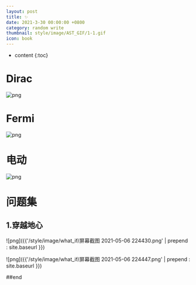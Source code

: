 ```yaml
---
layout: post
title: ✨
date: 2021-3-30 00:00:00 +0800
category: random write
thumbnail: style/image/AST_GIF/1-1.gif
icon: book
---
```


* content
{:toc}




# Dirac

![png](\myPage\style\image\Dirac.png)


# Fermi 

![png](\myPage\style\image\miRule_长图0.png)






# 电动

<!-- ![png](\myPage\style\image\力学复习提纲_长图0.png) -->

![png](\myPage\style\image\电场规范_长图0.png)



<!-- # 中微子 -->

<!-- ![png](\myPage\style\image\neutrino.png) -->


# 问题集

## 1.穿越地心

![png]({{'/style/image/what_if/屏幕截图 2021-05-06 224430.png' | prepend : site.baseurl }})

![png]({{'/style/image/what_if/屏幕截图 2021-05-06 224447.png' | prepend : site.baseurl }})




##end














